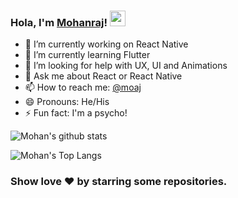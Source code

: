 ### Hola, I'm [Mohanraj](https://github.com/moaj257/)! <img src="https://media.giphy.com/media/hvRJCLFzcasrR4ia7z/giphy.gif" width="25px">
- 🔭 I’m currently working on React Native
- 🌱 I’m currently learning Flutter
- 🤔 I’m looking for help with UX, UI and Animations
- 💬 Ask me about React or React Native
- 📫 How to reach me: [@moaj](https://www.behance.net/moaj257)
- 😄 Pronouns: He/His
- ⚡ Fun fact: I'm a psycho!

![Mohan's github stats](https://github-readme-stats.vercel.app/api?username=moaj257&count_private=true&hide_border=true&show_icons=true&include_all_commits=true&tme=d5as5da4sd45as54das54d54as5d4as54d)

![Mohan's Top Langs](https://github-readme-stats.vercel.app/api/top-langs/?username=anuraghazra&layout=compact&count_private=true&hide_border=true&show_icons=true&include_all_commits=true)
### Show love :heart: by starring some repositories.
